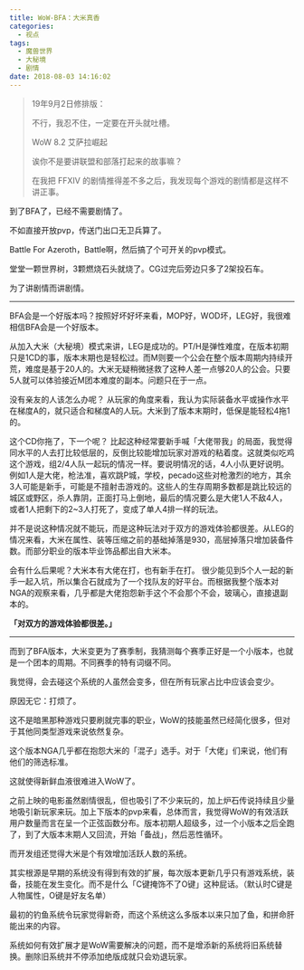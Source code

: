 ```yaml
---
title: WoW-BFA：大米真香
categories:
  - 视点
tags:
  - 魔兽世界
  - 大秘境
  - 剧情
date: 2018-08-03 14:16:02
---
```


> 19年9月2日修排版：
>
> 不行，我忍不住，一定要在开头就吐槽。
>
> WoW 8.2 艾萨拉崛起
>
> 诶你不是要讲联盟和部落打起来的故事嘛？
>
> 在我把 FFXIV 的剧情推得差不多之后，我发现每个游戏的剧情都是这样不讲正事。

到了BFA了，已经不需要剧情了。

不如直接开放pvp，传送门出口无卫兵算了。

Battle For Azeroth，Battle啊，然后搞了个可开关的pvp模式。

堂堂一颗世界树，3颗燃烧石头就烧了。CG过完后旁边只多了2架投石车。

为了讲剧情而讲剧情。

* * *

BFA会是一个好版本吗？按照好坏好坏来看，MOP好，WOD坏，LEG好，我很难相信BFA会是一个好版本。

从加入大米（大秘境）模式来讲，LEG是成功的。PT/H是弹性难度，在版本初期只是1CD的事，版本末期也是轻松过。而M则要一个公会在整个版本周期内持续开荒，难度是基于20人的。大米无疑稍微拯救了这种人差一点够20人的公会。只要5人就可以体验接近M团本难度的副本。问题只在于一点。

没有亲友的人该怎么办呢？ 从玩家的角度来看，我认为实际装备水平或操作水平在梯度A的，就只适合和梯度A的人玩。大米到了版本末期时，低保是能轻松4拖1的。

这个CD你拖了，下一个呢？ 比起这种经常要新手喊「大佬带我」的局面，我觉得同水平的人去打比较低层的，反倒比较能增加玩家对游戏的粘着度。这就类似吃鸡这个游戏，组2/4人队一起玩的情况一样。要说明情况的话，4人小队更好说明。例如1人是大佬，枪法准，喜欢跳P城，学校，pecado这些对枪激烈的地方，其余3人可能是新手，可能是不擅射击游戏的。这些人的生存周期多数都是跳比较远的城区或野区，杀人靠阴，正面打马上倒地，最后的情况要么是大佬1人不敌4人，或者1人把剩下的2~3人打死了，变成了单人4排一样的玩法。

并不是说这种情况就不能玩，而是这种玩法对于双方的游戏体验都很差。从LEG的情况来看，大米在属性、装等压缩之前的基础掉落是930，高层掉落只增加装备件数。而部分职业的版本毕业饰品都出自大米本。

会有什么后果呢？大米本有大佬在打，也有新手在打。 很少能见到5个人一起的新手一起入坑，所以集合石就成为了一个找队友的好平台。而根据我整个版本对NGA的观察来看，几乎都是大佬抱怨新手这个不会那个不会，玻璃心，直接退副本的。

**「对双方的游戏体验都很差。」**

* * *

而到了BFA版本，大米变更为了赛季制，我猜测每个赛季正好是一个小版本，也就是一个团本的周期。不同赛季的特有词缀不同。

我觉得，会去碰这个系统的人虽然会变多，但在所有玩家占比中应该会变少。

原因无它：打烦了。

这不是暗黑那种游戏只要刷就完事的职业，WoW的技能虽然已经简化很多，但对于其他同类型游戏来说依然复杂。

这个版本NGA几乎都在抱怨大米的「混子」选手。对于「大佬」们来说，他们有他们的筛选标准。

这就使得新鲜血液很难进入WoW了。

之前上映的电影虽然剧情很乱，但也吸引了不少来玩的，加上炉石传说持续且少量地吸引新玩家来玩。加上下版本的pvp来看，总体而言，我觉得WoW的有效活跃用户数量而言在呈一个正弦函数分布。版本初期人超级多，过一个小版本之后全跑了，到了大版本末期人又回流，开始「备战」，然后恶性循环。

而开发组还觉得大米是个有效增加活跃人数的系统。

其实根源是早期的系统没有得到有效的扩展，每次版本更新几乎只有游戏系统，装备，技能在发生变化。而不是什么「C键掩饰不了O键」这种屁话。（默认时C键是人物属性，O键是好友名单） 

最初的钓鱼系统令玩家觉得新奇，而这个系统这么多版本以来只加了鱼，和拼命肝能出来的内容。

系统如何有效扩展才是WoW需要解决的问题，而不是增添新的系统将旧系统替换。删除旧系统并不停添加绝版成就只会劝退玩家。